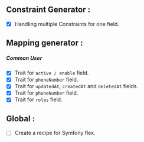 Constraint Generator :
----------------------
- [X] Handling multiple Constraints for one field.

Mapping generator :
-------------------
##### Common User
- [X] Trait for ``active / enable`` field.
- [X] Trait for ``phoneNumber`` field.
- [X] Trait for ``updatedAt``, ``createdAt`` and ``deletedAt`` fields.
- [X] Trait for ``phoneNumber`` field.
- [X] Trait for ``roles`` field.

Global :
--------
- [ ] Create a recipe for Symfony flex.

